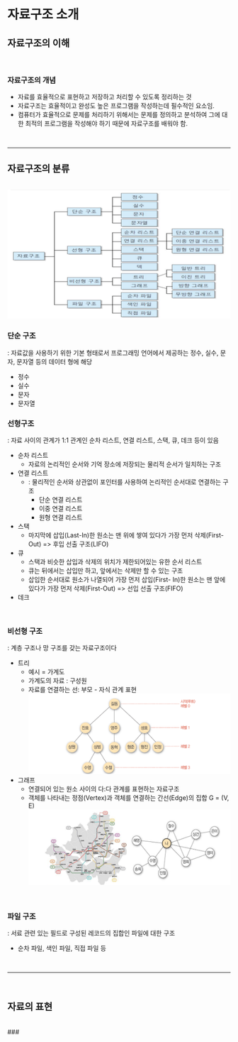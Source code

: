 # 자료구조 소개

## 자료구조의 이해

<br/>

### 자료구조의 개념

- 자료를 효율적으로 표현하고 저장하고 처리할 수 있도록 정리하는 것
- 자료구조는 효율적이고 완성도 높은 프로그램을 작성하는데 필수적인 요소임.
- 컴퓨터가 효율적으로 문제를 처리하기 위해서는 문제를 정의하고 분석하여 그에 대한 최적의 프로그램을 작성해야 하기 때문에 자료구조를 배워야 함.

<br/>
<hr/>

## 자료구조의 분류

<br/>

<img src="https://github.com/WestSilver99/Data_Structure/blob/main/img/%ED%99%94%EB%A9%B4%20%EC%BA%A1%EC%B2%98%202023-03-14%20180817.png?raw=true">

### 단순 구조

: 자료값을 사용하기 위한 기본 형태로서 프로그래밍 언어에서 제공하는 정수, 실수, 문자, 문자열 등의 데이터 형에 해당

- 정수
- 실수
- 문자
- 문자열

### 선형구조

: 자료 사이의 관계가 1:1 관계인 순차 리스트, 연결 리스트, 스택, 큐, 데크 등이 있음

- 순차 리스트
  - 자료의 논리적인 순서와 기억 장소에 저장되는 물리적 순서가 일치하는 구조
- 연결 리스트
  - : 물리적인 순서와 상관없이 포인터를 사용하여 논리적인 순서대로 연결하는 구조
    - 단순 연결 리스트
    - 이중 연결 리스트
    - 원형 연결 리스트
- 스택
  - 마지막에 삽입(Last-In)한 원소는 맨 위에 쌓여 있다가 가장 먼저 삭제(First-Out) => 후입 선출 구조(LIFO)
- 큐
  - 스택과 비슷한 삽입과 삭제의 위치가 제한되어있는 유한 순서 리스트
  - 큐는 뒤에서는 삽입만 하고, 앞에서는 삭제만 할 수 있는 구조
  - 삽입한 순서대로 원소가 나열되어 가장 먼저 삽입(First- In)한 원소는 맨 앞에 있다가 가장 먼저 삭제(First-Out) => 선입 선출 구조(FIFO)
- 데크

<br/>

### 비선형 구조

: 계층 구조나 망 구조를 갖는 자료구조이다

- 트리
  - 예시 = 가계도
  - 가계도의 자료 : 구성원
  - 자료를 연결하는 선: 부모 - 자식 관계 표현
    <img src="https://github.com/WestSilver99/Data_Structure/blob/main/img/tree.png?raw=true">
- 그래프
  - 연결되어 있는 원소 사이의 다:다 관계를 표현하는 자료구조
  - 객체를 나타내는 정점(Vertex)과 객체를 연결하는 간선(Edge)의 집합 G = (V, E)
    <img src="https://github.com/WestSilver99/Data_Structure/blob/main/img/graph.png?raw=true">

<br/>

### 파일 구조

: 서료 관련 있는 필드로 구성된 레코드의 집합인 파일에 대한 구조

- 순차 파일, 색인 파일, 직접 파일 등

<br/>

<hr/>

<br/>

## 자료의 표현

<br/>
###
